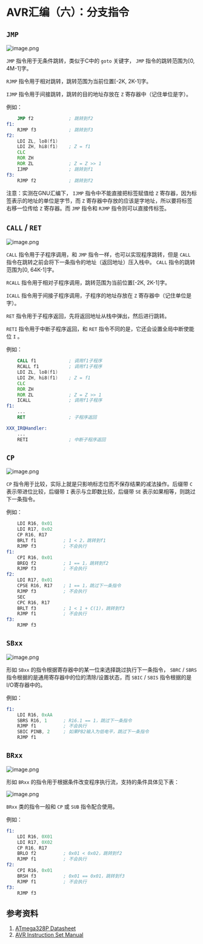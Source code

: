 # AVR汇编（六）：分支指令

## `JMP`

![image.png](https://cdn.jsdelivr.net/gh/chinjinyu/image-hosting-website@main/images/20230813191745.png)

`JMP` 指令用于无条件跳转，类似于C中的 `goto` 关键字， `JMP` 指令的跳转范围为\[0, 4M-1\]字。

`RJMP` 指令用于相对跳转，跳转范围为当前位置\[-2K, 2K-1\]字。

`IJMP` 指令用于间接跳转，跳转的目的地址存放在 `Z` 寄存器中（记住单位是字）。

例如：

```asm
    JMP f2             ; 跳转到f2
f1:
    RJMP f3            ; 跳转到f3
f2:
    LDI ZL, lo8(f1)
    LDI ZH, hi8(f1)    ; Z = f1
    CLC
    ROR ZH
    ROR ZL             ; Z = Z >> 1
    IJMP               ; 跳转到f1
f3:
    RJMP f2            ; 跳转到f2
```

注意：实测在GNU汇编下， `IJMP` 指令中不能直接把标签赋值给 `Z` 寄存器，因为标签表示的地址的单位是字节，而 `Z` 寄存器中存放的应该是字地址，所以要将标签右移一位传给 `Z` 寄存器。而 `JMP` 指令和 `RJMP` 指令则可以直接传标签。

## `CALL` / `RET`

![image.png](https://cdn.jsdelivr.net/gh/chinjinyu/image-hosting-website@main/images/20230813200102.png)

`CALL` 指令用于子程序调用，和 `JMP` 指令一样，也可以实现程序跳转，但是 `CALL` 指令在跳转之前会将下一条指令的地址（返回地址）压入栈中。 `CALL` 指令的跳转范围为\[0, 64K-1\]字。

`RCALL` 指令用于相对子程序调用，跳转范围为当前位置\[-2K, 2K-1\]字。

`ICALL` 指令用于间接子程序调用，子程序的地址存放在 `Z` 寄存器中（记住单位是字）。

`RET` 指令用于子程序返回，先将返回地址从栈中弹出，然后进行跳转。

`RETI` 指令用于中断子程序返回，和 `RET` 指令不同的是，它还会设置全局中断使能位 `I` 。

例如：

```asm
    CALL f1            ; 调用f1子程序
    RCALL f1           ; 调用f1子程序
    LDI ZL, lo8(f1)
    LDI ZH, hi8(f1)    ; Z = f1
    CLC
    ROR ZH
    ROR ZL             ; Z = Z >> 1
    ICALL              ; 调用f1子程序
f1:
    ...
    RET                ; 子程序返回

XXX_IRQHandler:
    ...
    RETI               ; 中断子程序返回
```

## `CP`

![image.png](https://cdn.jsdelivr.net/gh/chinjinyu/image-hosting-website@main/images/20230814101058.png)

`CP` 指令用于比较，实际上就是只影响标志位而不保存结果的减法操作。后缀带 `C` 表示带进位比较，后缀带 `I` 表示与立即数比较，后缀带 `SE` 表示如果相等，则跳过下一条指令。

例如：

```asm
    LDI R16, 0x01
    LDI R17, 0x02
    CP R16, R17
    BRLT f1          ; 1 < 2，跳转到f1
    RJMP f3          ; 不会执行
f1:
    CPI R16, 0x01
    BREQ f2          ; 1 == 1，跳转到f2
    RJMP f3          ; 不会执行
f2:
    LDI R17, 0x01
    CPSE R16, R17    ; 1 == 1，跳过下一条指令
    RJMP f3          ; 不会执行
    SEC
    CPC R16, R17
    BRLT f3          ; 1 < 1 + C(1)，跳转到f3
    RJMP f1          ; 不会执行
f3:
    RJMP f3
```

## `SBxx`

![image.png](https://cdn.jsdelivr.net/gh/chinjinyu/image-hosting-website@main/images/20230814103112.png)

形如 `SBxx` 的指令根据寄存器中的某一位来选择跳过执行下一条指令， `SBRC` / `SBRS` 指令根据的是通用寄存器中的位的清除/设置状态，而 `SBIC` / `SBIS` 指令根据的是I/O寄存器中的。

例如：

```asm
f1:
    LDI R16, 0xAA
    SBRS R16, 1      ; R16.1 == 1，跳过下一条指令
    RJMP f1          ; 不会执行
    SBIC PINB, 2     ; 如果PB2输入为低电平，跳过下一条指令
    RJMP f1
```

## `BRxx`

![image.png](https://cdn.jsdelivr.net/gh/chinjinyu/image-hosting-website@main/images/20230814103542.png)

形如 `BRxx` 的指令用于根据条件改变程序执行流，支持的条件具体见下表：

![image.png](https://cdn.jsdelivr.net/gh/chinjinyu/image-hosting-website@main/images/20230814103652.png)

`BRxx` 类的指令一般和 `CP` 或 `SUB` 指令配合使用。

例如：

```asm
f1:
    LDI R16, 0X01
    LDI R17, 0X02
    CP R16, R17
    BRLO f2          ; 0x01 < 0x02，跳转到f2
    RJMP f1          ; 不会执行
f2:
    CPI R16, 0x01
    BRSH f3          ; 0x01 == 0x01，跳转到f3
    RJMP f1          ; 不会执行
f3:
    RJMP f3
```

## 参考资料

1. [ATmega328P Datasheet](https://ww1.microchip.com/downloads/en/DeviceDoc/Atmel-7810-Automotive-Microcontrollers-ATmega328P_Datasheet.pdf)
2. [AVR Instruction Set Manual](https://ww1.microchip.com/downloads/en/DeviceDoc/AVR-InstructionSet-Manual-DS40002198.pdf)
